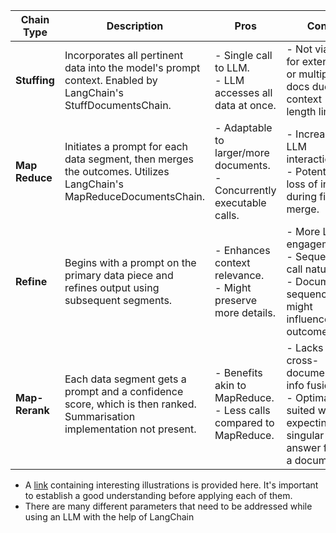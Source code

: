 

| **Chain Type**   | **Description**                                                                                                          | **Pros**                                                                       | **Cons**                                                                                                                          |
|------------------|--------------------------------------------------------------------------------------------------------------------------|--------------------------------------------------------------------------------|------------------------------------------------------------------------------------------------------------------------------|
| **Stuffing**     | Incorporates all pertinent data into the model's prompt context. Enabled by LangChain's StuffDocumentsChain.             | - Single call to LLM.<br> - LLM accesses all data at once.                     | - Not viable for extensive or multiple docs due to context length limits.                                                    |
| **Map Reduce**   | Initiates a prompt for each data segment, then merges the outcomes. Utilizes LangChain's MapReduceDocumentsChain.        | - Adaptable to larger/more documents.<br> - Concurrently executable calls.     | - Increased LLM interactions.<br> - Potential loss of info during final merge.                                              |
| **Refine**       | Begins with a prompt on the primary data piece and refines output using subsequent segments.                             | - Enhances context relevance.<br> - Might preserve more details.               | - More LLM engagements.<br> - Sequential call nature.<br> - Document sequence might influence outcome.                      |
| **Map-Rerank**   | Each data segment gets a prompt and a confidence score, which is then ranked. Summarisation implementation not present.  | - Benefits akin to MapReduce.<br> - Less calls compared to MapReduce.          | - Lacks cross-document info fusion.<br> - Optimally suited when expecting a singular clear answer from a document.         |

* A [link](https://weaviate.io/blog/combining-langchain-and-weaviate) containing interesting illustrations is provided here. It's important to establish a good understanding before applying each of them.
* There are many different parameters that need to be addressed while using an LLM with the help of LangChain
